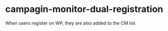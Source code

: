 campagin-monitor-dual-registration
==================================

When users register on WP, they are also added to the CM list
